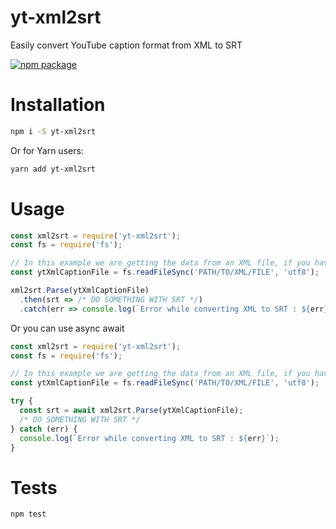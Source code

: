 # yt-xml2srt

Easily convert YouTube caption format from XML to SRT

[![npm package](https://nodei.co/npm/yt-xml2srt.png?downloads=true&downloadRank=true&stars=true)](https://nodei.co/npm/yt-xml2srt/)

# Installation

```bash
npm i -S yt-xml2srt
```

Or for Yarn users:

```bash
yarn add yt-xml2srt
```

# Usage

```js
const xml2srt = require('yt-xml2srt');
const fs = require('fs');

// In this example we are getting the data from an XML file, if you have a string you can directly plug it into the function and do the conversion
const ytXmlCaptionFile = fs.readFileSync('PATH/TO/XML/FILE', 'utf8');

xml2srt.Parse(ytXmlCaptionFile)
  .then(srt => /* DO SOMETHING WITH SRT */)
  .catch(err => console.log(`Error while converting XML to SRT : ${err}`));
```

Or you can use async await

```js
const xml2srt = require('yt-xml2srt');
const fs = require('fs');

// In this example we are getting the data from an XML file, if you have a string you can directly plug it into the function and do the conversion
const ytXmlCaptionFile = fs.readFileSync('PATH/TO/XML/FILE', 'utf8');

try {
  const srt = await xml2srt.Parse(ytXmlCaptionFile);
  /* DO SOMETHING WITH SRT */
} catch (err) {
  console.log(`Error while converting XML to SRT : ${err}`);
}
```

# Tests

```bash
npm test
```
